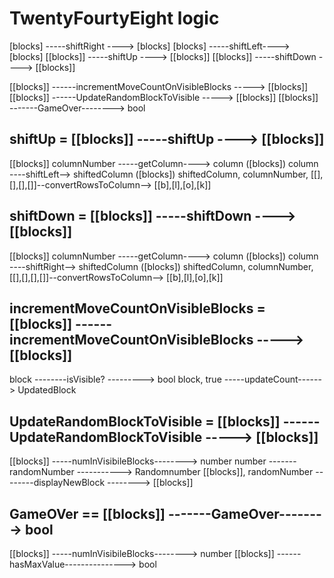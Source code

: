  # TwentyFourtyEight logic
 [blocks] -----shiftRight ----> [blocks]
 [blocks] -----shiftLeft----> [blocks]
 [[blocks]] -----shiftUp ----> [[blocks]]
 [[blocks]] -----shiftDown ----> [[blocks]]

[[blocks]] ------incrementMoveCountOnVisibleBlocks -----> [[blocks]]
[[blocks]] ------UpdateRandomBlockToVisible -----> [[blocks]]
[[blocks]] -------GameOver--------> bool


 ## shiftUp = [[blocks]] -----shiftUp ----> [[blocks]]
 [[blocks]] columnNumber -----getColumn----> column ([blocks])
 column ----shiftLeft--> shiftedColumn ([blocks])
 shiftedColumn, columnNumber, [[],[],[],[]]--convertRowsToColumn--> [[b],[l],[o],[k]]

 ## shiftDown = [[blocks]] -----shiftDown ----> [[blocks]]
 [[blocks]] columnNumber -----getColumn----> column ([blocks])
 column ----shiftRight--> shiftedColumn ([blocks])
  shiftedColumn, columnNumber, [[],[],[],[]]--convertRowsToColumn--> [[b],[l],[o],[k]]

## incrementMoveCountOnVisibleBlocks = [[blocks]] ------incrementMoveCountOnVisibleBlocks -----> [[blocks]]
block --------isVisible? ---------> bool
block, true -----updateCount------> UpdatedBlock

## UpdateRandomBlockToVisible = [[blocks]] ------UpdateRandomBlockToVisible -----> [[blocks]]
[[blocks]] -----numInVisibileBlocks--------> number
number -------randomNumber -----------> Randomnumber
[[blocks]], randomNumber --------displayNewBlock --------> [[blocks]]

## GameOVer == [[blocks]] -------GameOver--------> bool
[[blocks]] -----numInVisibileBlocks--------> number
[[blocks]] ------hasMaxValue---------------> bool